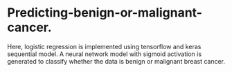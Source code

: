 # Predicting-benign-or-malignant-cancer.
Here, logistic regression is implemented using tensorflow and keras sequential model. A neural network model with sigmoid activation is generated to classify whether the data is benign or malignant breast cancer.
